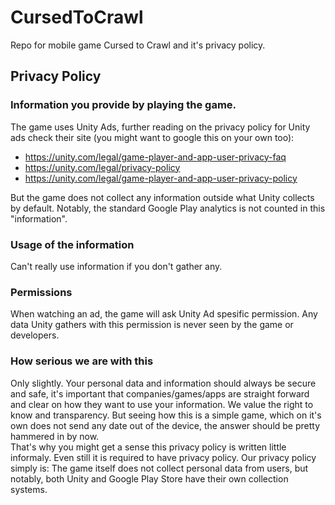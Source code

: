 # CursedToCrawl
Repo for mobile game Cursed to Crawl and it's privacy policy.


Privacy Policy
-------------------------------

### Information you provide by playing the game.
The game uses Unity Ads, further reading on the privacy policy for Unity ads check their site (you might want to google this on your own too):
- https://unity.com/legal/game-player-and-app-user-privacy-faq 
- https://unity.com/legal/privacy-policy 
- https://unity.com/legal/game-player-and-app-user-privacy-policy 

But the game does not collect any information outside what Unity collects by default.
Notably, the standard Google Play analytics is not counted in this "information". 

### Usage of the information
Can't really use information if you don't gather any.

### Permissions
When watching an ad, the game will ask Unity Ad spesific permission. Any data Unity gathers with this permission is never seen by the game or developers. 

### How serious we are with this
Only slightly. Your personal data and information should always be secure and safe, it's important that companies/games/apps are straight forward and clear on how they want to use your information. We value the right to know and transparency. 
But seeing how this is a simple game, which on it's own does not send any date out of the device, the answer should be pretty hammered in by now.  
That's why you might get a sense this privacy policy is written little informaly. Even still it is required to have privacy policy.
Our privacy policy simply is: The game itself does not collect personal data from users, but notably, both Unity and Google Play Store have their own collection systems.
